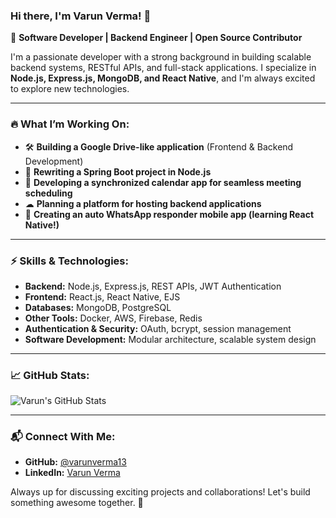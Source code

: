 ### Hi there, I'm Varun Verma! 👋

🚀 **Software Developer | Backend Engineer | Open Source Contributor**

I'm a passionate developer with a strong background in building scalable backend systems, RESTful APIs, and full-stack applications. I specialize in **Node.js, Express.js, MongoDB, and React Native**, and I'm always excited to explore new technologies.

---

### 🔥 What I’m Working On:
- 🛠 **Building a Google Drive-like application** (Frontend & Backend Development)
- 🔄 **Rewriting a Spring Boot project in Node.js**
- 📅 **Developing a synchronized calendar app for seamless meeting scheduling**
- ☁ **Planning a platform for hosting backend applications**
- 📱 **Creating an auto WhatsApp responder mobile app (learning React Native!)**

---

### ⚡ Skills & Technologies:
- **Backend:** Node.js, Express.js, REST APIs, JWT Authentication
- **Frontend:** React.js, React Native, EJS
- **Databases:** MongoDB, PostgreSQL
- **Other Tools:** Docker, AWS, Firebase, Redis
- **Authentication & Security:** OAuth, bcrypt, session management
- **Software Development:** Modular architecture, scalable system design

---

### 📈 GitHub Stats:
![Varun's GitHub Stats](https://github-readme-stats.vercel.app/api?username=varunv13&show_icons=true&theme=radical)

---

### 📬 Connect With Me:
- **GitHub:** [@varunverma13](https://github.com/varunv13)
- **LinkedIn:** [Varun Verma](https://www.linkedin.com/in/varunverma13/)

Always up for discussing exciting projects and collaborations! Let's build something awesome together. 🚀
